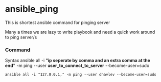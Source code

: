 # ansible_ping
This is shortest ansible command for pinging server

Many a times we are lazy to write playbook and need a quick work around to ping server/s

### Command
Syntax
ansible all -i __"ip seperate by comma and an extra comma at the end"__ -m ping --user __user_to_connect_to_server__ --become-user=sudo
  
``
ansible all -i "127.0.0.1," -m ping --user dhavlev --become-user=sudo
``
